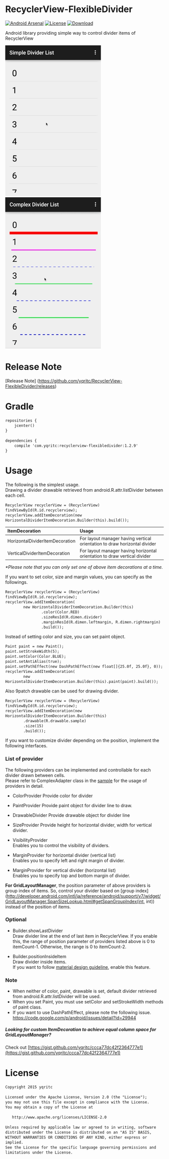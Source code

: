 # RecyclerView-FlexibleDivider
[![Android Arsenal](https://img.shields.io/badge/Android%20Arsenal-RecyclerView--FlexibleDivider-brightgreen.svg?style=flat)](https://android-arsenal.com/details/1/1418)
[![License](https://img.shields.io/badge/license-Apache%202-blue.svg)](https://www.apache.org/licenses/LICENSE-2.0)
[![Download](https://api.bintray.com/packages/yqritc/maven/recyclerview-flexibledivider/images/download.svg)](https://bintray.com/yqritc/maven/recyclerview-flexibledivider/_latestVersion)

Android library providing simple way to control divider items of RecyclerView

 ![Simple Divider](/sample/sample1.gif) ![Complex Divider](/sample/sample2.gif)

# Release Note

[Release Note] (https://github.com/yqritc/RecyclerView-FlexibleDivider/releases)

# Gradle
```
repositories {
    jcenter()
}

dependencies {
    compile 'com.yqritc:recyclerview-flexibledivider:1.2.9'
}
```

# Usage

The following is the simplest usage.  
Drawing a divider drawable retrieved from android.R.attr.listDivider between each cell.
```
RecyclerView recyclerView = (RecyclerView) findViewById(R.id.recyclerview);
recyclerView.addItemDecoration(new HorizontalDividerItemDecoration.Builder(this).build());
```

| ItemDecoration         | Usage |
|:------------------|:----------|
| HorizontalDividerItemDecoration         | For layout manager having vertical orientation to draw horizontal divider |
| VerticalDividerItemDecoration         | For layout manager having horizontal orientation to draw vertical divider |
_*Please note that you can only set one of above item decorations at a time._

If you want to set color, size and margin values, you can specify as the followings.
```
RecyclerView recyclerView = (RecyclerView) findViewById(R.id.recyclerview);
recyclerView.addItemDecoration(
        new HorizontalDividerItemDecoration.Builder(this)
                .color(Color.RED)
                .sizeResId(R.dimen.divider)
                .marginResId(R.dimen.leftmargin, R.dimen.rightmargin)
                .build());
```


Instead of setting color and size, you can set paint object.
```
Paint paint = new Paint();
paint.setStrokeWidth(5);
paint.setColor(Color.BLUE);
paint.setAntiAlias(true);
paint.setPathEffect(new DashPathEffect(new float[]{25.0f, 25.0f}, 0));
recyclerView.addItemDecoration(
        new HorizontalDividerItemDecoration.Builder(this).paint(paint).build());
```

Also 9patch drawable can be used for drawing divider.
```
RecyclerView recyclerView = (RecyclerView) findViewById(R.id.recyclerview);
recyclerView.addItemDecoration(new HorizontalDividerItemDecoration.Builder(this)
        .drawable(R.drawable.sample)
        .size(15)
        .build());
```

If you want to customize divider depending on the position, implement the following interfaces.

### List of provider
The following providers can be implemented and controllable for each divider drawn between cells.  
Please refer to ComplexAdapter class in the [sample](/sample/src/main/java/com/yqritc/recyclerviewflexibledivider/sample) for the usage of providers in detail.

- ColorProvider
Provide color for divider

- PaintProvider
Provide paint object for divider line to draw.

- DrawableDivider
Provide drawable object for divider line

- SizeProvider
Provide height for horizontal divider, width for vertical divider.

- VisibilityProvider  
Enables you to control the visibility of dividers.

- MarginProvider for horizontal divider (vertical list)  
Enables you to specify left and right margin of divider.

- MarginProvider for vertical divider (horizontal list)  
Enables you to specify top and bottom margin of divider.  

**For GridLayoutManager**, the position parameter of above providers is group index of items.
So, control your divider based on [group index](http://developer.android.com/intl/ja/reference/android/support/v7/widget/GridLayoutManager.SpanSizeLookup.html#getSpanGroupIndex(int, int)) instead of the position of items.

### Optional
- Builder.showLastDivider  
Draw divider line at the end of last item in RecyclerView.
If you enable this, the range of position parameter of providers listed above is 0 to itemCount-1.
Otherwise, the range is 0 to itemCount-2.  

- Builder.positionInsideItem  
Draw divider inside items.  
If you want to follow [material design guideline](https://www.google.com/design/spec/components/dividers.html#dividers-specs), enable this feature.


### Note
- When neither of color, paint, drawable is set, default divider retrieved from android.R.attr.listDivider will be used.
- When you set Paint, you must use setColor and setStrokeWidth methods of paint class.
- If you want to use DashPathEffect, please note the following issue.
https://code.google.com/p/android/issues/detail?id=29944

##### _Looking for custom ItemDecoration to achieve equal column space for GridLayoutManager?_
Check out [https://gist.github.com/yqritc/ccca77dc42f2364777e1](https://gist.github.com/yqritc/ccca77dc42f2364777e1)

# License
```
Copyright 2015 yqritc

Licensed under the Apache License, Version 2.0 (the "License");
you may not use this file except in compliance with the License.
You may obtain a copy of the License at

   http://www.apache.org/licenses/LICENSE-2.0

Unless required by applicable law or agreed to in writing, software
distributed under the License is distributed on an "AS IS" BASIS,
WITHOUT WARRANTIES OR CONDITIONS OF ANY KIND, either express or implied.
See the License for the specific language governing permissions and
limitations under the License.
```
